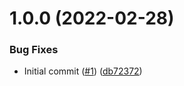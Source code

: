 # 1.0.0 (2022-02-28)


### Bug Fixes

* Initial commit ([#1](https://github.com/catalystsquad/action-branch-protection-bot/issues/1)) ([db72372](https://github.com/catalystsquad/action-branch-protection-bot/commit/db723725a026489d088cd0f7ed5175984d51bdd1))
